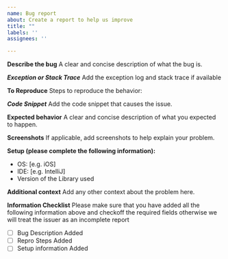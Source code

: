 ```yaml
---
name: Bug report
about: Create a report to help us improve
title: ""
labels: ''
assignees: ''

---
```


**Describe the bug**
A clear and concise description of what the bug is.

***Exception or Stack Trace***
Add the exception log and stack trace if available

**To Reproduce**
Steps to reproduce the behavior:

***Code Snippet***
Add the code snippet that causes the issue.

**Expected behavior**
A clear and concise description of what you expected to happen.

**Screenshots**
If applicable, add screenshots to help explain your problem.

**Setup (please complete the following information):**

- OS: [e.g. iOS]
- IDE: [e.g. IntelliJ]
- Version of the Library used

**Additional context**
Add any other context about the problem here.

**Information Checklist**
Please make sure that you have added all the following information above and checkoff the required fields otherwise we will treat the issuer as an incomplete report

- [ ] Bug Description Added
- [ ] Repro Steps Added
- [ ] Setup information Added
